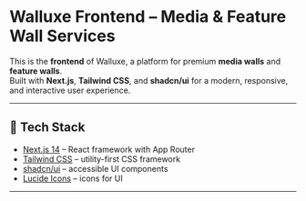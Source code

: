 # Walluxe Frontend – Media & Feature Wall Services

This is the **frontend** of Walluxe, a platform for premium **media walls** and **feature walls**.  
Built with **Next.js**, **Tailwind CSS**, and **shadcn/ui** for a modern, responsive, and interactive user experience.  

---

## 🚀 Tech Stack

- [Next.js 14](https://nextjs.org/) – React framework with App Router
- [Tailwind CSS](https://tailwindcss.com/) – utility-first CSS framework
- [shadcn/ui](https://ui.shadcn.com/) – accessible UI components
- [Lucide Icons](https://lucide.dev/) – icons for UI
---



